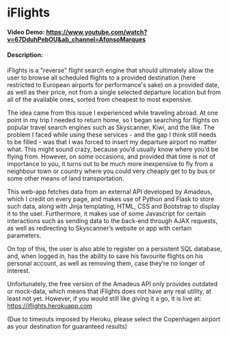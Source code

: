 # iFlights
#### Video Demo:  <https://www.youtube.com/watch?v=67DduhPebOU&ab_channel=AfonsoMarques>
#### Description:

iFlights is a "reverse" flight search engine that should ultimately allow the user to browse all scheduled flights to a provided destination (here restricted to European airports for performance's sake) on a provided date, as well as their price, not from a single selected departure location but from all of the available ones, sorted from cheapest to most expensive.

The idea came from this issue I experienced while traveling abroad. At one point in my trip I needed to return home, so I began searching for flights on popular travel search engines such as Skyscanner, Kiwi, and the like. The problem I faced while using these services - and the gap I think still needs to be filled - was that I was forced to insert my departure airport no matter what. This might sound crazy, because you’d usually know where you’d be flying from. However, on some occasions, and provided that time is not of importance to you, it turns out to be much more inexpensive to fly from a neighbour town or country where you could very cheaply get to by bus or some other means of land transportation.

This web-app fetches data from an external API developed by Amadeus, which I credit on every page, and makes use of Python and Flask to store such data, along with Jinja templating, HTML, CSS and Bootstrap to display it to the user. Furthermore, it makes use of some Javascript for certain interactions such as sending data to the back-end through AJAX requests, as well as redirecting to Skyscanner’s website or app with certain parameters.

On top of this, the user is also able to register on a persistent SQL database, and, when logged in, has the ability to save his favourite flights on his personal account, as well as removing them, case they’re no longer of interest.

Unfortunately, the free version of the Amadeus API only provides outdated or mock-data, which means that iFlights does not have any real utility, at least not yet. However, if you would still like giving it a go, it is live at:
https://iflights.herokuapp.com

(Due to timeouts imposed by Heroku, please select the Copenhagen airport as your destination for guaranteed results)